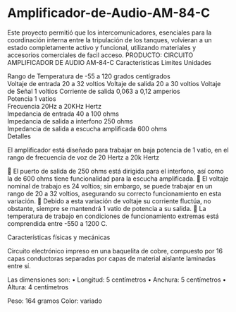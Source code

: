 # Amplificador-de-Audio-AM-84-C
Este proyecto permitió que los intercomunicadores, esenciales para la coordinación interna entre la tripulación de los tanques, volvieran a un estado completamente activo y funcional, utilizando materiales y accesorios comerciales de facil acceso.
PRODUCTO: CIRCUITO AMPLIFICADOR DE AUDIO AM-84-C
Características	Limites	Unidades
			
Rango de Temperatura 	de -55 a 120	grados centígrados	
Voltaje de entrada	20 a 32	voltios	
Voltaje de salida	20 a 30	voltios	
Voltaje de Señal	1	voltios	
Corriente de salida 	0,063 a 0,12	amperios	
Potencia	1	vatios	
Frecuencia 	20Hz a 20KHz	Hertz	
Impedancia de entrada	40 a 100	ohms	
Impedancia de salida a interfono	250	ohms	
Impedancia de salida a escucha amplificada	600	ohms	
Detalles	
	
 El amplificador está diseñado para trabajar en baja potencia de 1 vatio, en el rango de frecuencia de voz de 20 Hertz a 20k Hertz 
  
	El puerto de salida de 250 ohms está dirigida para el interfono, así como la de 600 ohms tiene funcionalidad para la escucha amplificada.
	El voltaje nominal de trabajo es 24 voltios; sin embargo, se puede trabajar en un rango de 20 a 32 voltios, asegurando su correcto funcionamiento en esta variación.
	Debido a esta variación de voltaje su corriente fluctúa, no obstante, siempre se mantendrá 1 vatio de potencia a su salida.
	La temperatura de trabajo en condiciones de funcionamiento extremas está comprendida entre -550 a 1200 C.

	
	

Características físicas y mecánicas
	

Circuito electrónico impreso en una baquelita de cobre, compuesto por 16 capas conductoras separadas por capas de material aislante laminadas entre sí.

Las dimensiones son: 
•	Longitud: 5 centímetros
•	Anchura: 5 centímetros
•	Altura: 4 centímetros

Peso: 164 gramos
Color: variado


 
	
